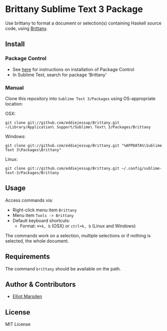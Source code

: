 Brittany Sublime Text 3 Package
=================================

Use brittany to format a document or selection(s) containing Haskell source code, using [Brittany](https://github.com/lspitzner/brittany).

Install
-------

### Package Control
- See [here](http://wbond.net/sublime_packages/package_control) for instructions on installation of Package Control
- In Sublime Text, search for package 'Brittany'

### Manual
Clone this repository into `Sublime Text 3/Packages` using OS-appropriate location:

OSX:

    git clone git://github.com/eddiejessup/Brittany.git ~/Library/Application\ Support/Sublime\ Text\ 3/Packages/Brittany

Windows:

    git clone git://github.com/eddiejessup/Brittany.git "%APPDATA%\Sublime Text 3\Packages\Brittany"

Linux:

    git clone git://github.com/eddiejessup/Brittany.git ~/.config/sublime-text-3/Packages/Brittany

Usage
-----
Access commands via:

- Right-click menu item `Brittany`
- Menu item `Tools -> Brittany`
- Default keyboard shortcuts:
  - Format: `⌘+k, b` (OSX) or `ctrl+k, b` (Linux and Windows)

The commands work on a selection, multiple selections or if nothing is selected, the whole document.

Requirements
------------
The command `brittany` should be available on the path.

Author & Contributors
---------------------
- [Elliot Marsden](https://github.com/eddiejessup)

License
-------
MIT License
